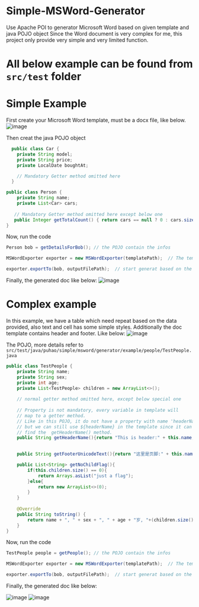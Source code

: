 # Simple-MSWord-Generator
Use Apache POI to generator Microsoft Word based on given template and java POJO object
Since the Word document is very complex for me, this project only provide very simple and very limited function. 


# All below example can be found from `src/test` folder

# Simple Example
First create your Microsoft Word template, must be a docx file, like below.
![image](https://user-images.githubusercontent.com/19635360/148183208-e8d727cf-b716-4633-8e5c-6e43f147ed79.png)

Then creat the java POJO object
```java
  public class Car {
    private String model;
    private String price;
    private LocalDate boughtAt;

    // Mandatory Getter method omitted here
  }
```
```java
public class Person {
    private String name;
    private List<Car> cars;
  
   // Mandatory Getter method omitted here except below one
   public Integer getTotalCount() { return cars == null ? 0 : cars.size();  }
}
```

Now, run the code
```java
Person bob = getDetailsForBob(); // the POJO contain the infos

MSWordExporter exporter = new MSWordExporter(templatePath);  // The template file path is the only paramter

exporter.exportTo(bob, outputFilePath);  // start generat based on the template

```

Finally, the generated doc like below:
![image](https://user-images.githubusercontent.com/19635360/148184788-0cc0c432-c67a-43b6-9d4a-5f154336ba4c.png)


  
# Complex example
In this example, we have a table which need repeat based on the data provided, also text and cell has some simple styles. Additionally the doc template contains header and footer. Like below:
![image](https://user-images.githubusercontent.com/19635360/148193169-bfddb66e-2437-4333-bb58-7e611af714e5.png)

The POJO, more details refer to `src/test/java/puhao/simple/msword/generator/example/people/TestPeople.java`
```java
public class TestPeople {
    private String name;
    private String sex;
    private int age;
    private List<TestPeople> children = new ArrayList<>();
	
	// normal getter method omitted here, except below special one
	
	// Property is not mandatory, every variable in template will 
	// map to a getter method.
	// Like in this POJO, it do not have a property with name 'headerName'
	// but we can still use ${headerName} in the template since it can 
	// find the  getHeaderName() method.
	public String getHeaderName(){return "This is header:" + this.name; }
	

    public String getFooterUnicodeText(){return "这里是页脚:" + this.name;}

	public List<String> getNoChildFlag(){
        if(this.children.size() == 0){
            return Arrays.asList("just a flag");
        }else{
            return new ArrayList<>(0);
        }
    }
	
	@Override
	public String toString() {
        return name + ", " + sex + ", " + age + "岁, "+(children.size() == 0 ? ("没有孩子"):("有"+children.size()+"个孩子"));
    }
}
```

Now, run the code
```java
TestPeople people = getPeople(); // the POJO contain the infos

MSWordExporter exporter = new MSWordExporter(templatePath);  // The template file path is the only paramter

exporter.exportTo(bob, outputFilePath);  // start generat based on the template

```


Finally, the generated doc like below:


![image](https://user-images.githubusercontent.com/19635360/148194604-8fe7f7ac-2f3e-464a-90bc-5a3f5752c7d7.png)
![image](https://user-images.githubusercontent.com/19635360/148194667-6ba4f17c-537f-48ba-9605-e1416a7474af.png)


